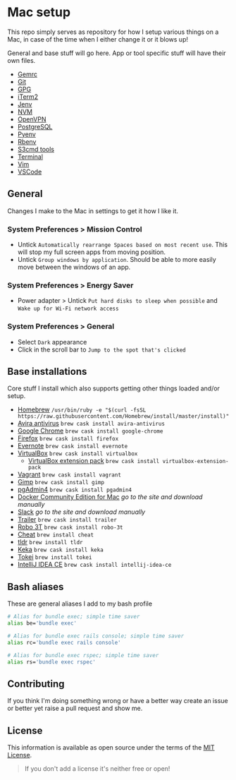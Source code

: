 # Mac setup

This repo simply serves as repository for how I setup various things on a Mac, in case of the time when I either change it or it blows up!

General and base stuff will go here. App or tool specific stuff will have their own files.

- [Gemrc](gemrc.md)
- [Git](git.md)
- [GPG](gpg.md)
- [iTerm2](iterm2.md)
- [Jenv](jenv.md)
- [NVM](nvm.md)
- [OpenVPN](openvpn.md)
- [PostgreSQL](postgresql.md)
- [Pyenv](pyenv.md)
- [Rbenv](rbenv.md)
- [S3cmd tools](s3cmdtools.md)
- [Terminal](terminal.md)
- [Vim](vim.md)
- [VSCode](vscode.md)

## General

Changes I make to the Mac in settings to get it how I like it.

### System Preferences > Mission Control

- Untick `Automatically rearrange Spaces based on most recent use`. This will stop my full screen apps from moving position.
- Untick `Group windows by application`. Should be able to more easily move between the windows of an app.

### System Preferences > Energy Saver

- Power adapter > Untick `Put hard disks to sleep when possible` and `Wake up for Wi-Fi network access`

### System Preferences > General

- Select `Dark` appearance
- Click in the scroll bar to `Jump to the spot that's clicked`

## Base installations

Core stuff I install which also supports getting other things loaded and/or setup.

- [Homebrew](https://brew.sh/) `/usr/bin/ruby -e "$(curl -fsSL https://raw.githubusercontent.com/Homebrew/install/master/install)"`
- [Avira antivirus](https://www.avira.com/) `brew cask install avira-antivirus`
- [Google Chrome](https://www.google.com/chrome/index.html) `brew cask install google-chrome`
- [Firefox](https://www.mozilla.org/en-GB/firefox/new/) `brew cask install firefox`
- [Evernote](https://evernote.com/) `brew cask install evernote`
- [VirtualBox](https://www.virtualbox.org/) `brew cask install virtualbox`
  - [VirtualBox extension pack](https://www.virtualbox.org/wiki/Downloads) `brew cask install virtualbox-extension-pack`
- [Vagrant](https://www.vagrantup.com/) `brew cask install vagrant`
- [Gimp](https://www.gimp.org/) `brew cask install gimp`
- [pgAdmin4](https://www.pgadmin.org/) `brew cask install pgadmin4`
- [Docker Community Edition for Mac](https://store.docker.com/editions/community/docker-ce-desktop-mac) *go to the site and download manually*
- [Slack](https://slack.com/downloads/osx) *go to the site and download manually*
- [Trailer](https://github.com/ptsochantaris/trailer) `brew cask install trailer`
- [Robo 3T](https://robomongo.org/) `brew cask install robo-3t`
- [Cheat](https://github.com/chrisallenlane/cheat) `brew install cheat`
- [tldr](https://github.com/tldr-pages/tldr) `brew install tldr`
- [Keka](https://www.keka.io/en/) `brew cask install keka`
- [Tokei](https://github.com/XAMPPRocky/tokei/) `brew install tokei`
- [IntelliJ IDEA CE](https://www.jetbrains.com/idea/) `brew cask install intellij-idea-ce`

## Bash aliases

These are general aliases I add to my bash profile

```bash
# Alias for bundle exec; simple time saver
alias be='bundle exec'

# Alias for bundle exec rails console; simple time saver
alias rc='bundle exec rails console'

# Alias for bundle exec rspec; simple time saver
alias rs='bundle exec rspec'
```

## Contributing

If you think I'm doing something wrong or have a better way create an issue or better yet raise a pull request and show me.

## License

This information is available as open source under the terms of the [MIT License](http://opensource.org/licenses/MIT).

> If you don't add a license it's neither free or open!
